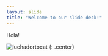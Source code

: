 ```yaml
---
layout: slide
title: "Welcome to our slide deck!"
---
```


Hola!

![luchadortocat](https://octodex.github.com/images/luchadortocat.png)
{: .center}

